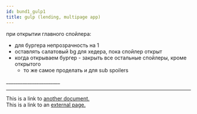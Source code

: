 ```yaml
---
id: bund1_gulp1
title: gulp (lending, multipage app)
---
```


при открытии главного спойлера:
- для бургера непрозрачность на 1
- оставлять салатовый bg для хедера, пока спойлер открыт
- когда открываем бургер - закрыть все остальные спойлеры, кроме открытого
  + то же самое проделать и для sub spoilers

<div class="sp sp-js">
  <div class="sp__title sp-js-master">
    <div class="burgSpoiler">
      <div class="icon-left"></div>
      <div class="icon-right"></div>
    </div>
    _______________________
  </div>
  <div class="sp__content sp-js-slave">

_______________________

  </div>
</div>


This is a link to [another document.](/docs/en/doc3.md)  
This is a link to an [external page.](http://www.example.com)
